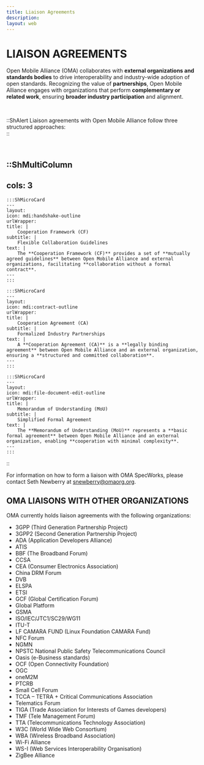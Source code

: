 ```yaml
---
title: Liaison Agreements
description:
layout: web
---
```

# LIAISON AGREEMENTS

Open Mobile Alliance (OMA) collaborates with **external organizations and standards bodies** to drive interoperability and industry-wide adoption of open standards. Recognizing the value of **partnerships**, Open Mobile Alliance engages with organizations that perform **complementary or related work**, ensuring **broader industry participation** and alignment.  

</br>

::ShAlert
Liaison agreements with Open Mobile Alliance follow three structured approaches:  
::

</br>

::ShMultiColumn
---
cols: 3
---

    :::ShMicroCard
    ---
    layout: 
    icon: mdi:handshake-outline
    urlWrapper: 
    title: |
        Cooperation Framework (CF)
    subtitle: |
        Flexible Collaboration Guidelines
    text: |
        The **Cooperation Framework (CF)** provides a set of **mutually agreed guidelines** between Open Mobile Alliance and external organizations, facilitating **collaboration without a formal contract**.
    ---
    :::

    :::ShMicroCard
    ---
    layout: 
    icon: mdi:contract-outline
    urlWrapper:
    title: |
        Cooperation Agreement (CA)
    subtitle: |
        Formalized Industry Partnerships
    text: |
        A **Cooperation Agreement (CA)** is a **legally binding agreement** between Open Mobile Alliance and an external organization, ensuring a **structured and committed collaboration**.
    ---
    :::

    :::ShMicroCard
    ---
    layout: 
    icon: mdi:file-document-edit-outline
    urlWrapper:
    title: |
        Memorandum of Understanding (MoU)
    subtitle: |
        Simplified Formal Agreement
    text: |
        The **Memorandum of Understanding (MoU)** represents a **basic formal agreement** between Open Mobile Alliance and an external organization, enabling **cooperation with minimal complexity**.
    ---
    :::


::

For information on how to form a liaison with OMA SpecWorks, please contact Seth Newberry at <snewberry@omaorg.org>.

## OMA LIAISONS WITH OTHER ORGANIZATIONS
OMA currently holds liaison agreements with the following organizations:
* 3GPP (Third Generation Partnership Project)
* 3GPP2 (Second Generation Partnership Project)
* ADA (Application Developers Alliance)
* ATIS
* BBF (The Broadband Forum)
* CCSA
* CEA (Consumer Electronics Association)
* China DRM Forum
* DVB
* ELSPA
* ETSI
* GCF (Global Certification Forum)
* Global Platform
* GSMA
* ISO/IEC/JTC1/SC29/WG11
* ITU-T
* LF CAMARA FUND (Linux Foundation CAMARA Fund)
* NFC Forum
* NGMN
* NPSTC National Public Safety Telecommunications Council
* Oasis (e-Business standards)
* OCF (Open Connectivity Foundation)
* OGC
* oneM2M
* PTCRB
* Small Cell Forum
* TCCA – TETRA + Critical Communications Association
* Telematics Forum
* TIGA (Trade Association for Interests of Games developers)
* TMF (Tele Management Forum)
* TTA (Telecommunications Technology Association)
* W3C (World Wide Web Consortium)
* WBA (Wireless Broadband Association)
* Wi-Fi Alliance
* WS-I (Web Services Interoperability Organisation)
* ZigBee Alliance
